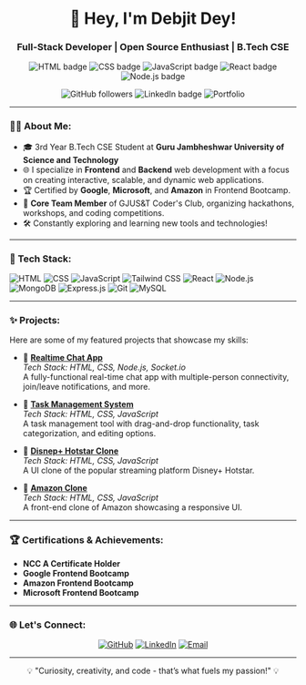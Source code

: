 <h1 align="center">👋 Hey, I'm Debjit Dey!</h1>
<h3 align="center">Full-Stack Developer | Open Source Enthusiast | B.Tech CSE</h3>

<p align="center">
  <img src="https://img.shields.io/badge/HTML-Expert-orange" alt="HTML badge" />
  <img src="https://img.shields.io/badge/CSS-Tailwind%20CSS-blue" alt="CSS badge" />
  <img src="https://img.shields.io/badge/JavaScript-ES6-yellow" alt="JavaScript badge" />
  <img src="https://img.shields.io/badge/React-Developer-blue" alt="React badge" />
  <img src="https://img.shields.io/badge/Node.js-Full%20Stack-green" alt="Node.js badge" />
</p>

<p align="center">
  <img src="https://img.shields.io/github/followers/Debjit-Dey?label=Follow&style=social" alt="GitHub followers" />
  <img src="https://img.shields.io/badge/LinkedIn-Connect-blue?style=social&logo=linkedin" alt="LinkedIn badge" />
  <img src="https://img.shields.io/badge/Portfolio-Live-green?style=plastic&logo=google-chrome" alt="Portfolio" />
</p>

---

### 🧑‍💻 About Me:
- 🎓 3rd Year B.Tech CSE Student at **Guru Jambheshwar University of Science and Technology**
- 🌐 I specialize in **Frontend** and **Backend** web development with a focus on creating interactive, scalable, and dynamic web applications.
- 🏆 Certified by **Google**, **Microsoft**, and **Amazon** in Frontend Bootcamp.
- 🎯 **Core Team Member** of GJUS&T Coder's Club, organizing hackathons, workshops, and coding competitions.
- 🛠️ Constantly exploring and learning new tools and technologies!

---

### 🚀 Tech Stack:

![HTML](https://img.shields.io/badge/-HTML5-E34F26?style=flat&logo=html5&logoColor=white)
![CSS](https://img.shields.io/badge/-CSS3-1572B6?style=flat&logo=css3&logoColor=white)
![JavaScript](https://img.shields.io/badge/-JavaScript-F7DF1E?style=flat&logo=javascript&logoColor=black)
![Tailwind CSS](https://img.shields.io/badge/-TailwindCSS-38B2AC?style=flat&logo=tailwind-css&logoColor=white)
![React](https://img.shields.io/badge/-React-61DAFB?style=flat&logo=react&logoColor=black)
![Node.js](https://img.shields.io/badge/-Node.js-339933?style=flat&logo=node.js&logoColor=white)
![MongoDB](https://img.shields.io/badge/-MongoDB-47A248?style=flat&logo=mongodb&logoColor=white)
![Express.js](https://img.shields.io/badge/-Express.js-000000?style=flat&logo=express&logoColor=white)
![Git](https://img.shields.io/badge/-Git-F05032?style=flat&logo=git&logoColor=white)
![MySQL](https://img.shields.io/badge/-MySQL-4479A1?style=flat&logo=mysql&logoColor=white)

---

### ✨ Projects:

Here are some of my featured projects that showcase my skills:

- 🔗 **[Realtime Chat App](https://github.com/Debjit-Dey/Chat-app)**  
  *Tech Stack: HTML, CSS, Node.js, Socket.io*  
  A fully-functional real-time chat app with multiple-person connectivity, join/leave notifications, and more.

- 🔗 **[Task Management System](https://debjit-dey.github.io/Task-Management-System/)**  
  *Tech Stack: HTML, CSS, JavaScript*  
  A task management tool with drag-and-drop functionality, task categorization, and editing options.

- 🔗 **[Disnep+ Hotstar Clone](https://debjit-dey.github.io/hotstar-clone/)**  
  *Tech Stack: HTML, CSS, JavaScript*  
  A UI clone of the popular streaming platform Disney+ Hotstar.

- 🔗 **[Amazon Clone](https://debjit-dey.github.io/Amazon-clone/)**  
  *Tech Stack: HTML, CSS, JavaScript*  
  A front-end clone of Amazon showcasing a responsive UI.

---

### 🏆 Certifications & Achievements:

- **NCC A Certificate Holder**  
- **Google Frontend Bootcamp**  
- **Amazon Frontend Bootcamp**  
- **Microsoft Frontend Bootcamp**

---

### 🌐 Let's Connect:

<p align="center">
  <a href="https://github.com/Debjit-Dey"><img src="https://img.shields.io/badge/GitHub-Visit%20Profile-blue?style=for-the-badge&logo=github" alt="GitHub" /></a>
  <a href="https://www.linkedin.com/in/debjit-dey"><img src="https://img.shields.io/badge/LinkedIn-Connect-blue?style=for-the-badge&logo=linkedin" alt="LinkedIn" /></a>
  <a href="mailto:debjitdeyofficial6@gmail.com"><img src="https://img.shields.io/badge/Email-Contact-red?style=for-the-badge&logo=gmail" alt="Email" /></a>
</p>

---

<p align="center">💡 "Curiosity, creativity, and code - that’s what fuels my passion!" 💡</p>
